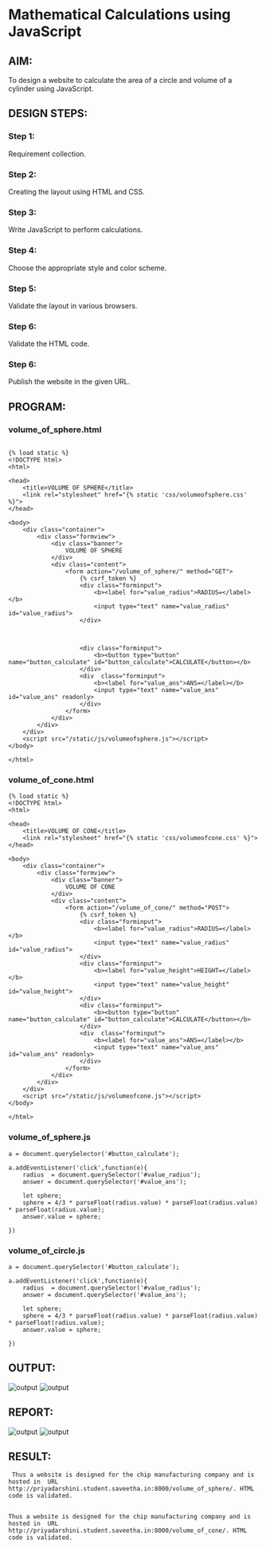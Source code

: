 # Mathematical Calculations using JavaScript
## AIM:
To design a website to calculate the area of a circle and volume of a cylinder using JavaScript.

## DESIGN STEPS:
### Step 1: 
Requirement collection.
### Step 2:
Creating the layout using HTML and CSS.
### Step 3:
Write JavaScript to perform calculations.
### Step 4:
Choose the appropriate style and color scheme.
### Step 5:
Validate the layout in various browsers.
### Step 6:
Validate the HTML code.
### Step 6:
Publish the website in the given URL.


## PROGRAM:

### volume_of_sphere.html
```

{% load static %}
<!DOCTYPE html>
<html>

<head>
    <title>VOLUME OF SPHERE</title>
    <link rel="stylesheet" href="{% static 'css/volumeofsphere.css' %}">
</head>

<body>
    <div class="container">
        <div class="formview">
            <div class="banner">
                VOLUME OF SPHERE
            </div>
            <div class="content">
                <form action="/volume_of_sphere/" method="GET">
                    {% csrf_token %}
                    <div class="forminput">
                        <b><label for="value_radius">RADIUS=</label></b>
                        <input type="text" name="value_radius" id="value_radius">
                    </div>
                    
                    
                                       
                    <div class="forminput">
                        <b><button type="button" name="button_calculate" id="button_calculate">CALCULATE</button></b>
                    </div>
                    <div  class="forminput">
                        <b><label for="value_ans">ANS=</label></b>
                        <input type="text" name="value_ans" id="value_ans" readonly>
                    </div> 
                </form>
            </div>
        </div>
    </div>
    <script src="/static/js/volumeofsphere.js"></script>
</body>

</html>
```

### volume_of_cone.html 
```
{% load static %}
<!DOCTYPE html>
<html>

<head>
    <title>VOLUME OF CONE</title>
    <link rel="stylesheet" href="{% static 'css/volumeofcone.css' %}">
</head>

<body>
    <div class="container">
        <div class="formview">
            <div class="banner">
                VOLUME OF CONE
            </div>
            <div class="content">
                <form action="/volume_of_cone/" method="POST">
                    {% csrf_token %}
                    <div class="forminput">
                        <b><label for="value_radius">RADIUS=</label></b>
                        <input type="text" name="value_radius" id="value_radius">
                    </div>
                    <div class="forminput">
                        <b><label for="value_height">HEIGHT=</label></b>
                        <input type="text" name="value_height" id="value_height">
                    </div>
                    <div class="forminput">
                        <b><button type="button" name="button_calculate" id="button_calculate">CALCULATE</button></b>
                    </div>
                    <div  class="forminput">
                        <b><label for="value_ans">ANS=</label></b>
                        <input type="text" name="value_ans" id="value_ans" readonly>
                    </div> 
                </form>
            </div>
        </div>
    </div>
    <script src="/static/js/volumeofcone.js"></script>
</body>

</html>
```
### volume_of_sphere.js
```
a = document.querySelector('#button_calculate');

a.addEventListener('click',function(e){
    radius  = document.querySelector('#value_radius');
    answer = document.querySelector('#value_ans');

    let sphere;
    sphere = 4/3 * parseFloat(radius.value) * parseFloat(radius.value) * parseFloat(radius.value);
    answer.value = sphere;
     
})
```

### volume_of_circle.js

```
a = document.querySelector('#button_calculate');

a.addEventListener('click',function(e){
    radius  = document.querySelector('#value_radius');
    answer = document.querySelector('#value_ans');

    let sphere;
    sphere = 4/3 * parseFloat(radius.value) * parseFloat(radius.value) * parseFloat(radius.value);
    answer.value = sphere;
     
})

```

## OUTPUT:


![output](./static/image/out1.jpg)
![output](./static/image/out2.jpg)


## REPORT:


![output](./static/image/rep1.jpg)
![output](./static/image/rep2.jpg)


## RESULT:
     Thus a website is designed for the chip manufacturing company and is hosted in  URL http://priyadarshini.student.saveetha.in:8000/volume_of_sphere/. HTML code is validated.


    Thus a website is designed for the chip manufacturing company and is hosted in  URL http://priyadarshini.student.saveetha.in:8000/volume_of_cone/. HTML code is validated.

